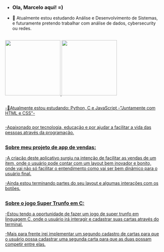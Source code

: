 - ### Ola, Marcelo aqui! =)
- 👀 Atualmente estou estudando Análise e Desenvolvimento de Sistemas, e futuramente pretendo trabalhar com análise de dados, cybersecurity ou redes.
##

<div>
  <a href= "https://github.com/tielo-ma">
  <img height="180em" src="https://github-readme-stats.vercel.app/api?username=tielo-ma&show_icons=true&theme=dracula&include_all_commits=true&count_private=true/"/>
  <img height="180em" src="https://github-readme-stats.vercel.app/api/top-langs/?username=tielo-ma&layout=compact&langs_count=16&theme=dracula"/>

  ##
-🌱Atualmente estou estudando: Python, C e JavaScript -"Juntamente com HTML e CSS"- 
##
-Apaixonado por tecnologia, educação e por ajudar a facilitar a vida das pessoas através da programação.
##

### Sobre meu projeto de app de vendas:

-A criação deste aplicativo surgiu na intenção de facilitar as vendas de um item, onde o usuário pode contar com um layout bem inovador e bonito,
onde vai não só facilitar o entendimento como vai ser bem dinâmico para o usuário final.

-Ainda estou terminando partes do seu layout e algumas interações com os botões.

##

### Sobre o jogo Super Trunfo em C:

-Estou tendo a oportunidade de fazer um jogo de super trunfo em linguagem C, onde o usuário irá interagir e cadastrar suas cartas através do terminal.

-Mais para frente irei implementar um segundo cadastro de cartas para que o usuário possa cadastrar uma segunda carta para que as duas possam competir entre elas.


<!---
tielo-ma/tielo-ma is a ✨ special ✨ repository because its `README.md` (this file) appears on your GitHub profile.
You can click the Preview link to take a look at your changes.
--->
